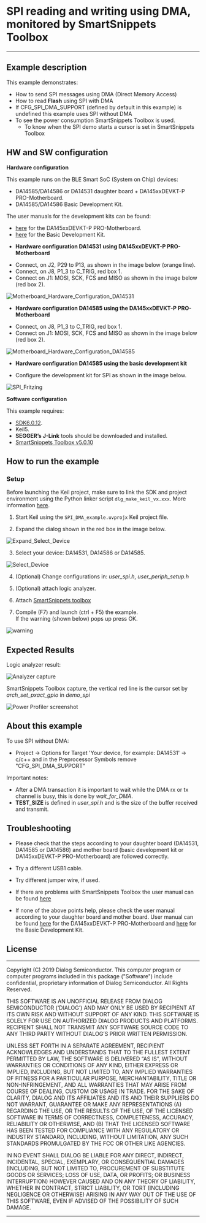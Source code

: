 ﻿
# SPI reading and writing using DMA, monitored by SmartSnippets Toolbox

---


## Example description

This example demonstrates:
  - How to send SPI messages using DMA (Direct Memory Access)
  - How to read __Flash__ using SPI with DMA
  - If CFG_SPI_DMA_SUPPORT (defined by default in this example) is undefined this example uses SPI without DMA
  - To see the power consumption SmartSnippets Toolbox is used.
    - To know when the SPI demo starts a cursor is set in SmartSnippets Toolbox 
   	
## HW and SW configuration


**Hardware configuration**

This example runs on the BLE Smart SoC (System on Chip) devices:
- DA14585/DA14586 or DA14531 daughter board + DA145xxDEVKT-P PRO-Motherboard.
- DA14585/DA14586 Basic Development Kit.

The user manuals for the development kits can be found:
- [here](https://www.dialog-semiconductor.com/products/da14531-development-kit-pro) for the DA145xxDEVKT-P PRO-Motherboard.
- [here](https://www.dialog-semiconductor.com/sites/default/files/um-b-048_da14585da14586_getting_started_guide_v2.0_0.pdf) for the Basic Development Kit.


* __Hardware configuration DA14531 using DA145xxDEVKT-P PRO-Motherboard__
- Connect, on J2, P29 to P13, as shown in the image below (orange line).
- Connect, on J8, P1_3 to C_TRIG, red box 1.
- Connect on J1: MOSI, SCK, FCS and MISO as shown in the image below (red box 2).

![Motherboard_Hardware_Configuration_DA14531](assets/Motherboard_Hardware_Configuration_DA14531.png)

* __Hardware configuration DA14585 using the DA145xxDEVKT-P PRO-Motherboard__
- Connect, on J8, P1_3 to C_TRIG, red box 1.
- Connect on J1: MOSI, SCK, FCS and MISO as shown in the image below (red box 2).

![Motherboard_Hardware_Configuration_DA14585](assets/Motherboard_Hardware_Configuration_DA14585.png)

* __Hardware configuration DA14585 using the basic development kit__
- Configure the development kit for SPI as shown in the image below.

![SPI_Fritzing](assets/SPI_Fritzing.png)

 **Software configuration**


This example requires:
- [SDK6.0.12](https://www.dialog-semiconductor.com/da14531_sdk_latest).
- Keil5.
- __SEGGER’s J-Link__ tools should be downloaded and installed.
- [SmartSnippets Toolbox v5.0.10](http://lpccs-docs.dialog-semiconductor.com/SmartSnippetsToolbox5.0.8_UM/index.html)

## How to run the example
### Setup
Before launching the Keil project, make sure to link the SDK and project environment using the Python linker script `dlg_make_keil_vx.xxx`. More information [here](http://lpccs-docs.dialog-semiconductor.com/Software_Example_Setup/index.html).
1. Start Keil using the `SPI_DMA_example.uvprojx` Keil project file.

2. Expand the dialog shown in the red box in the image below.

![Expand_Select_Device](assets/Expand_Select_Device.png)

3. Select your device: DA14531, DA14586 or DA14585.
		
![Select_Device](assets/Select_Device.png)

4. (Optional) Change configurations in: *user_spi.h*, *user_periph_setup.h*

5. (Optional) attach logic analyzer.

6. Attach [SmartSnippets toolbox](https://s3.eu-west-2.amazonaws.com/lpccs-docs.dialog-semiconductor.com/SmartSnippetsToolbox5.0.8_UM/index.html) 

7. Compile (F7) and launch (ctrl + F5) the example.\
If the warning (shown below) pops up press OK.
 
![warning](assets/warning.png)

## Expected Results

Logic analyzer result:

![Analyzer capture](assets/Analyzer_Capture.png)


SmartSnippets Toolbox capture, the vertical red line is the cursor set by *arch_set_pxact_gpio* in *demo_spi*

![Power Profiler screenshot](assets/DA14531_Smartsnippets_Capture.png)

## About this example 

To use SPI without DMA:
-  Project -> Options for Target 'Your device, for example: DA14531' -> c/c++ and in the Preprocessor Symbols remove \"CFG_SPI_DMA_SUPPORT\"

Important notes:
- After a DMA transaction it is important to wait while the DMA rx or tx channel is busy, this is done by *wait_for_DMA*.
- __TEST_SIZE__ is defined in *user_spi.h* and is the size of the buffer received and transmit.

## Troubleshooting
- Please check that the steps according to your daughter board (DA14531, DA14585 or DA14586) and mother board (basic development kit or DA145xxDEVKT-P PRO-Motherboard) are followed correctly.

- Try a different USB1 cable.

- Try different jumper wire, if used.

- If there are problems with SmartSnippets Toolbox the user manual can be found [here](http://lpccs-docs.dialog-semiconductor.com/SmartSnippetsToolbox5.0.8_UM/index.html)
- If none of the above points help, please check the user manual according to your daughter board and mother board. User manual can be found [here](https://www.dialog-semiconductor.com/products/da14531-development-kit-pro) for the DA145xxDEVKT-P PRO-Motherboard and [here](https://www.dialog-semiconductor.com/sites/default/files/um-b-048_da14585da14586_getting_started_guide_v2.0_0.pdf) for the Basic Development Kit.

## License


**************************************************************************************

 Copyright (C) 2019 Dialog Semiconductor. This computer program or computer programs included in this package ("Software") include confidential, proprietary information of Dialog Semiconductor. All Rights Reserved.
 
 THIS SOFTWARE IS AN UNOFFICIAL RELEASE FROM DIALOG SEMICONDUCTOR (‘DIALOG’) AND MAY ONLY BE USED BY RECIPIENT AT ITS OWN RISK AND WITHOUT SUPPORT OF ANY KIND.  THIS SOFTWARE IS SOLELY FOR USE ON AUTHORIZED DIALOG PRODUCTS AND PLATFORMS.  RECIPIENT SHALL NOT TRANSMIT ANY SOFTWARE SOURCE CODE TO ANY THIRD PARTY WITHOUT DIALOG’S PRIOR WRITTEN PERMISSION.
 
 UNLESS SET FORTH IN A SEPARATE AGREEMENT, RECIPIENT ACKNOWLEDGES AND UNDERSTANDS THAT TO THE FULLEST EXTENT PERMITTED BY LAW, THE SOFTWARE IS DELIVERED “AS IS”, WITHOUT WARRANTIES OR CONDITIONS OF ANY KIND, EITHER EXPRESS OR IMPLIED, INCLUDING, BUT NOT LIMITED TO, ANY IMPLIED WARRANTIES OF FITNESS FOR A PARTICULAR PURPOSE, MERCHANTABILITY, TITLE OR NON-INFRINGEMENT, AND ALL WARRANTIES THAT MAY ARISE FROM COURSE OF DEALING, CUSTOM OR USAGE IN TRADE. FOR THE SAKE OF CLARITY, DIALOG AND ITS AFFILIATES AND ITS AND THEIR SUPPLIERS DO NOT WARRANT, GUARANTEE OR MAKE ANY REPRESENTATIONS (A) REGARDING THE USE, OR THE RESULTS OF THE USE, OF THE LICENSED SOFTWARE IN TERMS OF CORRECTNESS, COMPLETENESS, ACCURACY, RELIABILITY OR OTHERWISE, AND (B) THAT THE LICENSED SOFTWARE HAS BEEN TESTED FOR COMPLIANCE WITH ANY REGULATORY OR INDUSTRY STANDARD, INCLUDING, WITHOUT LIMITATION, ANY SUCH STANDARDS PROMULGATED BY THE FCC OR OTHER LIKE AGENCIES.
 
 IN NO EVENT SHALL DIALOG BE LIABLE FOR ANY DIRECT, INDIRECT, INCIDENTAL, SPECIAL, EXEMPLARY, OR CONSEQUENTIAL DAMAGES (INCLUDING, BUT NOT LIMITED TO, PROCUREMENT OF SUBSTITUTE GOODS OR SERVICES; LOSS OF USE, DATA, OR PROFITS; OR BUSINESS INTERRUPTION) HOWEVER CAUSED AND ON ANY THEORY OF LIABILITY, WHETHER IN CONTRACT, STRICT LIABILITY, OR TORT (INCLUDING NEGLIGENCE OR OTHERWISE) ARISING IN ANY WAY OUT OF THE USE OF THIS SOFTWARE, EVEN IF ADVISED OF THE POSSIBILITY OF SUCH DAMAGE.


**************************************************************************************
